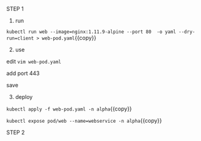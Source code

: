 STEP 1


1. run

`kubectl run web --image=nginx:1.11.9-alpine --port 80  -o yaml --dry-run=client > web-pod.yaml`{{copy}}


2. use

edit `vim web-pod.yaml`

add port 443

save 

3. deploy

`kubectl apply -f web-pod.yaml -n alpha`{{copy}}

`kubectl expose pod/web --name=webservice -n alpha`{{copy}}



STEP 2
